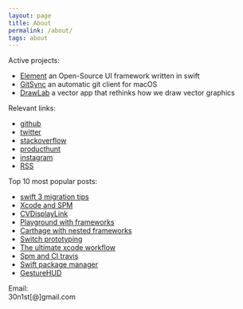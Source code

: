 ```yaml
---
layout: page
title: About
permalink: /about/
tags: about
---
```

 
Active projects:  
- [Element](http://github.com/eonist/element) an Open-Source UI framework written in swift
- [GitSync](http://gitsync.io) an automatic git client for macOS
- [DrawLab](http://drawlab.io) a vector app that rethinks how we draw vector graphics

Relevant links:  
- [github](http://github.com/eonist/)
- [twitter](http://twitter.com/eoncodes/) 
- [stackoverflow](https://stackoverflow.com/users/5389500/gitsync)
- [producthunt](https://www.producthunt.com/@eonpilot)
- [instagram](https://www.instagram.com/sepiadreamz/) 
- [RSS](/feed.xml) 

Top 10 most popular posts:
- [swift 3 migration tips](http://eon.codes/2017/01/12/swift-3-migration/)
- [Xcode and SPM](http://eon.codes/2017/02/05/Xcode-and-spm/)
- [CVDisplayLink](http://eon.codes/2016/02/24/CVDisplayLink/)
- [Playground with frameworks](http://eon.codes/2017/01/16/playground-and-framework/)
- [Carthage with nested frameworks](http://stylekit.org/blog/2017/02/03/Carthage-and-nested-frameworks/)
- [Switch prototyping](http://eon.codes/2017/01/24/Switch/)
- [The ultimate xcode workflow](http://eon.codes/2017/02/25/The-ultimate-XCode-workflow/)
- [Spm and CI travis](http://eon.codes/2017/02/07/SPM-and-CI-travis/)
- [Swift package manager](http://eon.codes/2017/01/15/swift-package-manager/)
- [GestureHUD](http://eon.codes/2017/03/15/Gesture-HUD/)

Email:  
30n1st[@]gmail.com